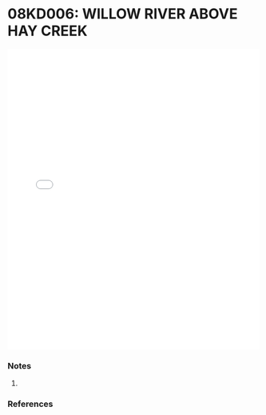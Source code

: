 # 08KD006: WILLOW RIVER ABOVE HAY CREEK

<iframe src="/_static/stations/08KD006_fdc.html" width="100%" height="600" frameborder="0"></iframe>

### Notes
1. 

### References

